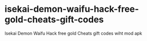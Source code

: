 # isekai-demon-waifu-hack-free-gold-cheats-gift-codes
Isekai Demon Waifu Hack free gold Cheats gift codes wiht mod apk
